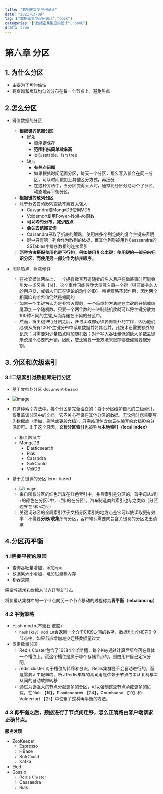 ```yaml
---
title: "数据密集型应用设计"
date: "2021-03-09"
tag: ["数据密集型应用设计","book"]
categories: ["数据密集型应用设计","book"]
draft: true
---
```

# 第六章 分区

## 1. 为什么分区

- 主要为了可伸缩性
- 将查询和负载均匀的分布在每一个节点上，避免热点

## 2.怎么分区

- 键值数据的分区

  - **根据键的范围分区**
    - 好处 
      - 顺序键保存
      - **范围扫描简单效率高**
      - 类似sstable、lsm tree
    - 缺点
      - **有热点问题**
      - 如果根据时间范围分区，每天一个分区，那么写入都会在同一分区，可以时间戳加上其他区分方式，再细分
      -  在这种方法中，当分区变得太大时，通常将分区分成两个子分区，动态地再平衡分区。
  - **根据键的散列分区**
  - 处于分区目的散列函数不需要太强大
      - Cassandra和MongoDB使用MD5
      - Voldemort使用Fowler-Noll-Vo函数
    - **可以均匀分布，减少热点**
    - **会失去范围查询**
    - Cassandra采取了折衷的策略，使用由多个列组成的复合主键来声明
    - 键中只有第一列会作为散列的依据，而其他列则被用作Casssandra的SSTables中排序数据的连接索引
  - **两种方法搭配使用也是可行的，例如使用复合主键：使用键的一部分来标识分区，而使用另一部分作为排序顺序。**
- 消除热点、负载倾斜
  - 在社交媒体网站上，一个拥有数百万追随者的名人用户在做某事时可能会引发一场风暴【14】。这个事件可能导致大量写入同一个键（键可能是名人的用户ID，或者人们正在评论的动作的ID）。哈希策略不起作用，因为两个相同ID的哈希值仍然是相同的
  - 如果一个主键被认为是非常火爆的，一个简单的方法是在主键的开始或结尾添加一个随机数。只要一个两位数的十进制随机数就可以将主键分散为100种不同的主键,从而存储在不同的分区中。
  -  然而，将主键进行分割之后，任何读取都必须要做额外的工作，因为他们必须从所有100个主键分布中读取数据并将其合并。此技术还需要额外的记录：只需要对少量热点附加随机数；对于写入吞吐量低的绝大多数主键来说是不必要的开销。因此，您还需要一些方法来跟踪哪些键需要被分割。

## 3. 分区和次级索引

### 3.1二级索引对数据库进行分区

- 基于文档的分区 document-based
- ![image](/img/ddia-5-1.png)
- 在这种索引方法中，每个分区是完全独立的：每个分区维护自己的二级索引，仅覆盖该分区中的文档。它不关心存储在其他分区的数据。无论何时您需要写入数据库（添加，删除或更新文档），只需处理包含您正在编写的文档ID的分区即可。出于这个原因，**文档分区索引**也被称为**本地索引（local index）**
	- 相关数据库
  - MongoDB
	  - Elasticsearch
	  - Riak
	  - Cassndra
	  - SolrCould
	  - VoltDB
	
- 基于关键词的分区 term-based

  - ![image](/img/ddia-5-1.png)
  - 来自所有分区的红色汽车在红色索引中，并且索引是分区的，首字母从`a`到`r`的颜色在分区0中，`s`到`z`的在分区1。汽车制造商的索引也与之类似（分区边界在`f`和`h`之间）
  - 关键词分区的全局索引优于文档分区索引的地方点是它可以使读取更有效率：不需要**分散/收集**所有分区，客户端只需要向包含关键词的分区发出请求

## 4.分区再平衡

### 4.1需要平衡的原因

- 查询吞吐量增加，添加cpu
- 数据集大小增加，增加磁盘和内存
- 机器故障

需要将请求和数据从节点迁移新节点

将负载从集群中的一个节点向另一个节点移动的过程称为**再平衡（rebalancing）**

### 4.2 平衡策略

- Hash mod n(不建议 反面)
  - `hash(key) mod 10`会返回一个介于0和9之间的数字，数据均匀分布在0-9节点中，如果节点增加减少迁移数据量过大
- 固定数量分区
  - Redis Cluster包含了16384个哈希槽，每个Key通过计算后都会落在具体一个槽位上，而这个槽位是属于哪个存储节点的，则由用户自己定义分配。
  - redis cluster 对于槽位的转移和分派，Redis集群是不会自动进行的，而是需要人工配置的。所以Redis集群的高可用是依赖于节点的主从复制与主从间的自动故障转移
  - 通过为更强大的节点分配更多的分区，可以强制这些节点承载更多的负载。在Riak 【15】，Elasticsearch 【24】，Couchbase 【10】和Voldemort 【25】中使用了这种再平衡的方法。

### 4.3 再平衡之后，数据进行了节点间迁移，怎么正确路由客户端请求正确节点。

**服务发现**
- ZooKeeper
  - Espresso
  - HBase
  - SolrCould
  - Kafka
- Etcd
- Gossip
  - Redis Cluster
  - Cassandra
  - Riak



